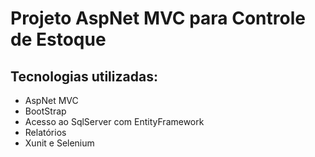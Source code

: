 # Projeto AspNet MVC para Controle de Estoque

## Tecnologias utilizadas:

* AspNet MVC
* BootStrap
* Acesso ao SqlServer com EntityFramework
* Relatórios
* Xunit e Selenium
